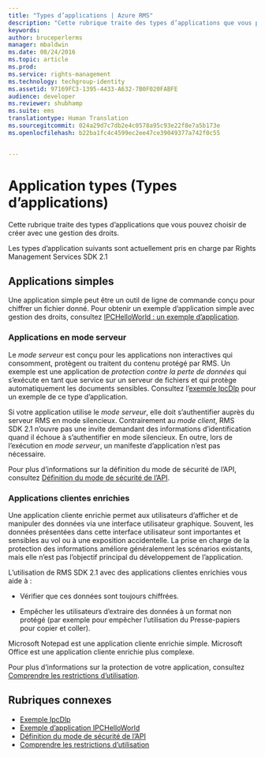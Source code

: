 ```yaml
---
title: "Types d’applications | Azure RMS"
description: "Cette rubrique traite des types d’applications que vous pouvez choisir de créer avec une gestion des droits."
keywords: 
author: bruceperlerms
manager: mbaldwin
ms.date: 08/24/2016
ms.topic: article
ms.prod: 
ms.service: rights-management
ms.technology: techgroup-identity
ms.assetid: 97169FC3-1395-4433-A632-7B0F020FABFE
audience: developer
ms.reviewer: shubhamp
ms.suite: ems
translationtype: Human Translation
ms.sourcegitcommit: 024a29d7c7db2e4c0578a95c93e22f8e7a5b173e
ms.openlocfilehash: b22ba1fc4c4599ec2ee47ce39049377a742f0c55


---
```


# Application types (Types d’applications)


Cette rubrique traite des types d’applications que vous pouvez choisir de créer avec une gestion des droits.

Les types d’application suivants sont actuellement pris en charge par Rights Management Services SDK 2.1

## Applications simples

Une application simple peut être un outil de ligne de commande conçu pour chiffrer un fichier donné. Pour obtenir un exemple d’application simple avec gestion des droits, consultez [IPCHelloWorld : un exemple d’application](how-to-build-your-first-application.md).

### Applications en mode serveur

Le *mode serveur* est conçu pour les applications non interactives qui consomment, protègent ou traitent du contenu protégé par RMS. Un exemple est une application de *protection contre la perte de données* qui s’exécute en tant que service sur un serveur de fichiers et qui protège automatiquement les documents sensibles. Consultez l’[exemple IpcDlp](https://Code.MSDN.Microsoft.Com/IpcDlp-Sample-Application-d30bb99d) pour un exemple de ce type d’application.

Si votre application utilise le *mode serveur*, elle doit s’authentifier auprès du serveur RMS en mode silencieux. Contrairement au *mode client*, RMS SDK 2.1 n’ouvre pas une invite demandant des informations d’identification quand il échoue à s’authentifier en mode silencieux. En outre, lors de l’exécution en *mode serveur*, un manifeste d’application n’est pas nécessaire.

Pour plus d’informations sur la définition du mode de sécurité de l’API, consultez [Définition du mode de sécurité de l’API](setting-the-api-security-mode-api-mode.md).

### Applications clientes enrichies

Une application cliente enrichie permet aux utilisateurs d’afficher et de manipuler des données via une interface utilisateur graphique. Souvent, les données présentées dans cette interface utilisateur sont importantes et sensibles au vol ou à une exposition accidentelle. La prise en charge de la protection des informations améliore généralement les scénarios existants, mais elle n’est pas l’objectif principal du développement de l’application.

L’utilisation de RMS SDK 2.1 avec des applications clientes enrichies vous aide à :

-   Vérifier que ces données sont toujours chiffrées.

-   Empêcher les utilisateurs d’extraire des données à un format non protégé (par exemple pour empêcher l’utilisation du Presse-papiers pour copier et coller).

Microsoft Notepad est une application cliente enrichie simple. Microsoft Office est une application cliente enrichie plus complexe.

Pour plus d’informations sur la protection de votre application, consultez [Comprendre les restrictions d’utilisation](understanding-usage-restrictions.md).

## Rubriques connexes

* [Exemple IpcDlp](https://Code.MSDN.Microsoft.Com/IpcDlp-Sample-Application-d30bb99d)
* [Exemple d’application IPCHelloWorld](how-to-build-your-first-application.md)
* [Définition du mode de sécurité de l’API](setting-the-api-security-mode-api-mode.md)
* [Comprendre les restrictions d’utilisation](understanding-usage-restrictions.md)



<!--HONumber=Aug16_HO4-->


